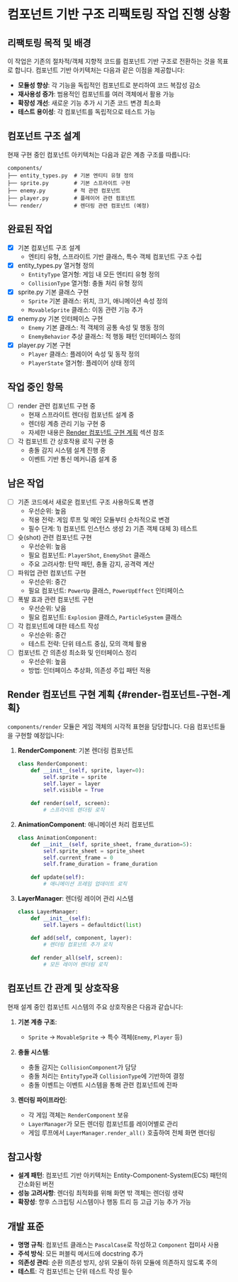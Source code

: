 # 컴포넌트 기반 구조 리팩토링 작업 진행 상황

## 리팩토링 목적 및 배경
이 작업은 기존의 절차적/객체 지향적 코드를 컴포넌트 기반 구조로 전환하는 것을 목표로 합니다. 컴포넌트 기반 아키텍처는 다음과 같은 이점을 제공합니다:
- **모듈성 향상**: 각 기능을 독립적인 컴포넌트로 분리하여 코드 복잡성 감소
- **재사용성 증가**: 범용적인 컴포넌트를 여러 객체에서 활용 가능
- **확장성 개선**: 새로운 기능 추가 시 기존 코드 변경 최소화
- **테스트 용이성**: 각 컴포넌트를 독립적으로 테스트 가능

## 컴포넌트 구조 설계
현재 구현 중인 컴포넌트 아키텍처는 다음과 같은 계층 구조를 따릅니다:
```
components/
├── entity_types.py  # 기본 엔티티 유형 정의
├── sprite.py        # 기본 스프라이트 구현
├── enemy.py         # 적 관련 컴포넌트
├── player.py        # 플레이어 관련 컴포넌트
└── render/          # 렌더링 관련 컴포넌트 (예정)
```

## 완료된 작업
- [x] 기본 컴포넌트 구조 설계
  - 엔티티 유형, 스프라이트 기반 클래스, 특수 객체 컴포넌트 구조 수립
- [x] entity_types.py 열거형 정의
  - `EntityType` 열거형: 게임 내 모든 엔티티 유형 정의
  - `CollisionType` 열거형: 충돌 처리 유형 정의
- [x] sprite.py 기본 클래스 구현
  - `Sprite` 기본 클래스: 위치, 크기, 애니메이션 속성 정의
  - `MovableSprite` 클래스: 이동 관련 기능 추가
- [x] enemy.py 기본 인터페이스 구현
  - `Enemy` 기본 클래스: 적 객체의 공통 속성 및 행동 정의
  - `EnemyBehavior` 추상 클래스: 적 행동 패턴 인터페이스 정의
- [x] player.py 기본 구현
  - `Player` 클래스: 플레이어 속성 및 동작 정의
  - `PlayerState` 열거형: 플레이어 상태 정의

## 작업 중인 항목
- [ ] render 관련 컴포넌트 구현 중
  - 현재 스프라이트 렌더링 컴포넌트 설계 중
  - 렌더링 계층 관리 기능 구현 중
  - 자세한 내용은 [Render 컴포넌트 구현 계획](#render-컴포넌트-구현-계획) 섹션 참조
- [ ] 각 컴포넌트 간 상호작용 로직 구현 중
  - 충돌 감지 시스템 설계 진행 중
  - 이벤트 기반 통신 메커니즘 설계 중

## 남은 작업
- [ ] 기존 코드에서 새로운 컴포넌트 구조 사용하도록 변경
  - 우선순위: 높음
  - 적용 전략: 게임 루프 및 메인 모듈부터 순차적으로 변경
  - 필수 단계: 1) 컴포넌트 인스턴스 생성 2) 기존 객체 대체 3) 테스트
- [ ] 슛(shot) 관련 컴포넌트 구현
  - 우선순위: 높음
  - 필요 컴포넌트: `PlayerShot`, `EnemyShot` 클래스
  - 주요 고려사항: 탄막 패턴, 충돌 감지, 공격력 계산
- [ ] 파워업 관련 컴포넌트 구현
  - 우선순위: 중간
  - 필요 컴포넌트: `PowerUp` 클래스, `PowerUpEffect` 인터페이스
- [ ] 폭발 효과 관련 컴포넌트 구현
  - 우선순위: 낮음
  - 필요 컴포넌트: `Explosion` 클래스, `ParticleSystem` 클래스
- [ ] 각 컴포넌트에 대한 테스트 작성
  - 우선순위: 중간
  - 테스트 전략: 단위 테스트 중심, 모의 객체 활용
- [ ] 컴포넌트 간 의존성 최소화 및 인터페이스 정리
  - 우선순위: 높음
  - 방법: 인터페이스 추상화, 의존성 주입 패턴 적용

## Render 컴포넌트 구현 계획 {#render-컴포넌트-구현-계획}
`components/render` 모듈은 게임 객체의 시각적 표현을 담당합니다. 다음 컴포넌트들을 구현할 예정입니다:

1. **RenderComponent**: 기본 렌더링 컴포넌트
   ```python
   class RenderComponent:
       def __init__(self, sprite, layer=0):
           self.sprite = sprite
           self.layer = layer
           self.visible = True
       
       def render(self, screen):
           # 스프라이트 렌더링 로직
   ```

2. **AnimationComponent**: 애니메이션 처리 컴포넌트
   ```python
   class AnimationComponent:
       def __init__(self, sprite_sheet, frame_duration=5):
           self.sprite_sheet = sprite_sheet
           self.current_frame = 0
           self.frame_duration = frame_duration
       
       def update(self):
           # 애니메이션 프레임 업데이트 로직
   ```

3. **LayerManager**: 렌더링 레이어 관리 시스템
   ```python
   class LayerManager:
       def __init__(self):
           self.layers = defaultdict(list)
       
       def add(self, component, layer):
           # 렌더링 컴포넌트 추가 로직
       
       def render_all(self, screen):
           # 모든 레이어 렌더링 로직
   ```

## 컴포넌트 간 관계 및 상호작용
현재 설계 중인 컴포넌트 시스템의 주요 상호작용은 다음과 같습니다:

1. **기본 계층 구조**:
   - `Sprite` → `MovableSprite` → 특수 객체(`Enemy`, `Player` 등)

2. **충돌 시스템**:
   - 충돌 감지는 `CollisionComponent`가 담당
   - 충돌 처리는 `EntityType`과 `CollisionType`에 기반하여 결정
   - 충돌 이벤트는 이벤트 시스템을 통해 관련 컴포넌트에 전파

3. **렌더링 파이프라인**:
   - 각 게임 객체는 `RenderComponent` 보유
   - `LayerManager`가 모든 렌더링 컴포넌트를 레이어별로 관리
   - 게임 루프에서 `LayerManager.render_all()` 호출하여 전체 화면 렌더링

## 참고사항
- **설계 패턴**: 컴포넌트 기반 아키텍처는 Entity-Component-System(ECS) 패턴의 간소화된 버전
- **성능 고려사항**: 렌더링 최적화를 위해 화면 밖 객체는 렌더링 생략
- **확장성**: 향후 스크립팅 시스템이나 행동 트리 등 고급 기능 추가 가능

## 개발 표준
- **명명 규칙**: 컴포넌트 클래스는 `PascalCase`로 작성하고 `Component` 접미사 사용
- **주석 방식**: 모든 퍼블릭 메서드에 docstring 추가
- **의존성 관리**: 순환 의존성 방지, 상위 모듈이 하위 모듈에 의존하지 않도록 주의
- **테스트**: 각 컴포넌트는 단위 테스트 작성 필수 